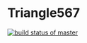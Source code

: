 # Triangle567
[![build status of master](https://travis-ci.org/tsmith567/Triangle567.svg?branch=master)](https://travis-ci.org/jdmorrone01/Triangle567)
